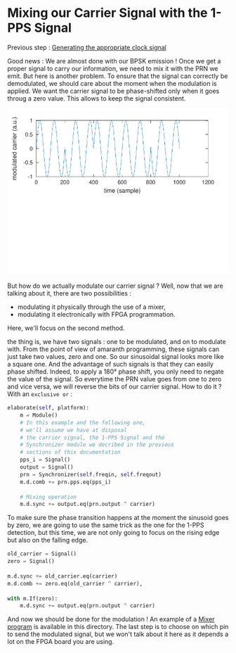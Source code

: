 # Mixing our Carrier Signal with the 1-PPS Signal

Previous step : [Generating the appropriate clock signal](3_Clk_Generation.md)

Good news : We are almost done with our BPSK emission !
Once we get a proper signal to carry our information, we need to mix it with the PRN we emit. 
But here is another problem. 
To ensure that the signal can correctly be demodulated, we should care about the moment when the modulation is applied. We want the carrier signal to be phase-shifted only when it goes throug a zero value. This allows to keep the signal consistent. 

<img src="../figures/BPSKCorrect.png">

But how do we actually modulate our carrier signal ? Well, now that we are talking about it, there are two possibilities :
- modulating it physically through the use of a mixer,
- modulating it electronically with FPGA programmation.

Here, we'll focus on the second method.

the thing is, we have two signals : one to be modulated, and on to modulate with. From the point of view of amaranth programming, these signals can just take two values, zero and one. So our sinusoidal signal looks more like a square one. And the advantage of such signals is that they can easily phase shifted. Indeed, to apply a 180° phase shift, you only need to negate the value of the signal. So everytime the PRN value goes from one to zero and vice versa, we will reverse the bits of our carrier signal. How to do it ? With an `exclusive or` :

```python
elaborate(self, platform):
	m = Module()
	# In this example and the following one, 
	# we'll assume we have at disposal 
	# the carrier signal, the 1-PPS Signal and the 
	# Synchronizer module we decribed in the previous 
	# sections of this documentation
	pps_i = Signal()
	output = Signal()
	prn = Synchronizer(self.freqin, self.freqout)
	m.d.comb += prn.pps.eq(pps_i)
	
	# Mixing operation
	m.d.sync += output.eq(prn.output ^ carrier)
```


To make sure the phase transition happens at the moment the sinusoid goes by zero, we are going to use the same trick as the one for the 1-PPS detection, but this time, we are not only going to focus on the rising edge but also on the falling edge.


```python
old_carrier = Signal()
zero = Signal()

m.d.sync += old_carrier.eq(carrier)
m.d.comb += zero.eq(old_carrier ^ carrier),

with m.If(zero):
	m.d.sync += output.eq(prn.output ^ carrier)
```

And now we should be done for the modulation ! An example of a [Mixer program](../Mixer/Mixer.py) is available in this directory. The last step is to choose on which pin to send the modulated signal, but we won't talk about it here as it depends a lot on the FPGA board you are using.

